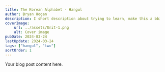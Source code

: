 ```yaml
---
title: The Korean Alphabet - Hangul
author: Bryan Hogan
description: I short description about trying to learn, make this a bbit longer
coverImage:
    url: ../assets/Unit-1.png
    alt: Cover image
pubDate: 2024-03-24
lastUpdate: 2024-03-24
tags: ["hangul", "two"]
sortOrder: 1
---
```

Your blog post content here.

